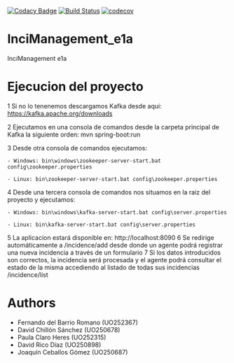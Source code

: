 [![Codacy Badge](https://api.codacy.com/project/badge/Grade/0a046654f6854ebe8d1c43214f72337a)](https://www.codacy.com/app/jelabra/InciManager_e1a?utm_source=github.com&amp;utm_medium=referral&amp;utm_content=Arquisoft/InciManager_e1a&amp;utm_campaign=Badge_Grade)
[![Build Status](https://travis-ci.org/Arquisoft/InciManager_e1a.svg?branch=master)](https://travis-ci.org/Arquisoft/InciManager_e1a)
[![codecov](https://codecov.io/gh/Arquisoft/InciManager_e1a/branch/master/graph/badge.svg)](https://codecov.io/gh/Arquisoft/InciManager_e1a)


# InciManagement_e1a
InciManagement e1a

# Ejecucion del proyecto 
1 Si no lo tenenemos descargamos Kafka desde aqui: https://kafka.apache.org/downloads

2 Ejecutamos en una consola de comandos desde la carpeta principal de Kafka la siguiente orden:  mvn spring-boot:run

3 Desde otra consola de comandos ejecutamos:
    
    - Windows: bin\windows\zookeeper-server-start.bat config\zookeeper.properties
    
    - Linux: bin\zookeeper-server-start.bat config\zookeeper.properties
    
4 Desde una tercera consola de comandos nos situamos en la raiz del proyecto y ejecutamos:
    
    - Windows: bin\windows\kafka-server-start.bat config\server.properties
    
    - Linux: bin\kafka-server-start.bat config\server.properties
    
5 La aplicacion estará disponible en: http://localhost:8090
6 Se redirige automáticamente a /incidence/add desde donde un agente podrá registrar una nueva incidencia a través de un formulario
7 Si los datos introducidos son correctos, la incidencia será procesada y el agente podrá consultar el estado de la misma accediendo al listado de todas sus incidencias /incidence/list

# Authors

- Fernando del Barrio Romano (UO252367)
- David Chillón Sánchez (UO250678)
- Paula Claro Heres (UO252315)
- David Rico Díaz (UO250898)
- Joaquín Ceballos Gómez (UO250687)
